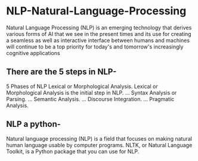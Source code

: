 # NLP-Natural-Language-Processing

Natural Language Processing (NLP) is an emerging technology that derives various forms of AI that we see in the present times and its use for creating a seamless as well as interactive interface between humans and machines will continue to be a top priority for today's and tomorrow's increasingly cognitive applications
## There are the 5 steps in NLP-
5 Phases of NLP
Lexical or Morphological Analysis. Lexical or Morphological Analysis is the initial step in NLP. ...
Syntax Analysis or Parsing. ...
Semantic Analysis. ...
Discourse Integration. ...
Pragmatic Analysis.

## NLP a python-
Natural language processing (NLP) is a field that focuses on making natural human language usable by computer programs. NLTK, or Natural Language Toolkit, is a Python package that you can use for NLP.
